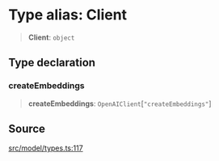 # Type alias: Client

> **Client**: `object`

## Type declaration

### createEmbeddings

> **createEmbeddings**: `OpenAIClient`\[`"createEmbeddings"`\]

## Source

[src/model/types.ts:117](https://github.com/dexaai/llm-tools/blob/f300435/src/model/types.ts#L117)
